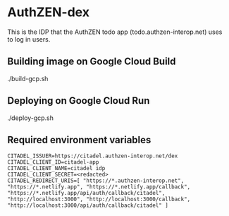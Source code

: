 # AuthZEN-dex

This is the IDP that the AuthZEN todo app (todo.authzen-interop.net) uses to log in users.

## Building image on Google Cloud Build

./build-gcp.sh

## Deploying on Google Cloud Run

./deploy-gcp.sh

## Required environment variables

```
CITADEL_ISSUER=https://citadel.authzen-interop.net/dex	
CITADEL_CLIENT_ID=citadel-app	
CITADEL_CLIENT_NAME=citadel idp	
CITADEL_CLIENT_SECRET=<redacted>
CITADEL_REDIRECT_URIS=[ "https://*.authzen-interop.net", "https://*.netlify.app", "https://*.netlify.app/callback", "https://*.netlify.app/api/auth/callback/citadel", "http://localhost:3000", "http://localhost:3000/callback", "http://localhost:3000/api/auth/callback/citadel" ]
```